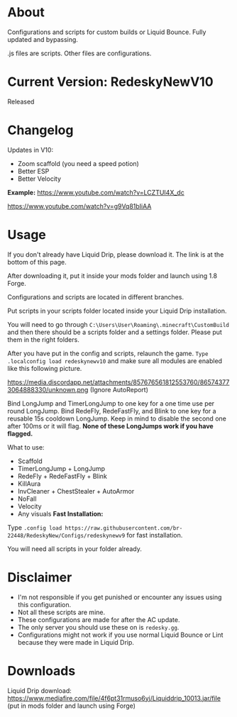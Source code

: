 # About
Configurations and scripts for custom builds or Liquid Bounce. Fully updated and bypassing. 

.js files are scripts. Other files are configurations. 
# Current Version: RedeskyNewV10
Released
# Changelog
Updates in V10: 
- Zoom scaffold (you need a speed potion)
- Better ESP
- Better Velocity

**Example:** 
https://www.youtube.com/watch?v=LCZTUI4X_dc

https://www.youtube.com/watch?v=g9Vq81bIiAA
# Usage
If you don't already have Liquid Drip, please download it. The link is at the bottom of this page. 

After downloading it, put it inside your mods folder and launch using 1.8 Forge. 

Configurations and scripts are located in different branches. 

Put scripts in your scripts folder located inside your Liquid Drip installation.  

You will need to go through ``C:\Users\User\Roaming\.minecraft\CustomBuild`` and then there should be a scripts folder and a settings folder. Please put them in the right folders. 

After you have put in the config and scripts, relaunch the game. ``Type .localconfig load redeskynewv10`` and make sure all modules are enabled like this following picture. 

https://media.discordapp.net/attachments/857676561812553760/865743773064888330/unknown.png (Ignore AutoReport)

Bind LongJump and TimerLongJump to one key for a one time use per round LongJump. Bind RedeFly, RedeFastFly, and Blink to one key for a reusable 15s cooldown LongJump. Keep in mind to disable the second one after 100ms or it will flag. **None of these LongJumps work if you have flagged.** 

What to use: 
- Scaffold
- TimerLongJump + LongJump
- RedeFly + RedeFastFly + Blink
- KillAura
- InvCleaner + ChestStealer + AutoArmor
- NoFall
- Velocity
- Any visuals
**Fast Installation:**

Type ``.config load https://raw.githubusercontent.com/br-22448/RedeskyNew/Configs/redeskynewv9`` for fast installation. 

You will need all scripts in your folder already.
# Disclaimer
- I'm not responsible if you get punished or encounter any issues using this configuration.  
- Not all these scripts are mine. 
- These configurations are made for after the AC update. 
- The only server you should use these on is ``redesky.gg``.
- Configurations might not work if you use normal Liquid Bounce or Lint because they were made in Liquid Drip. 
# Downloads
Liquid Drip download: https://www.mediafire.com/file/4f6pt31rmuso6yj/Liquiddrip_10013.jar/file (put in mods folder and launch using Forge)



